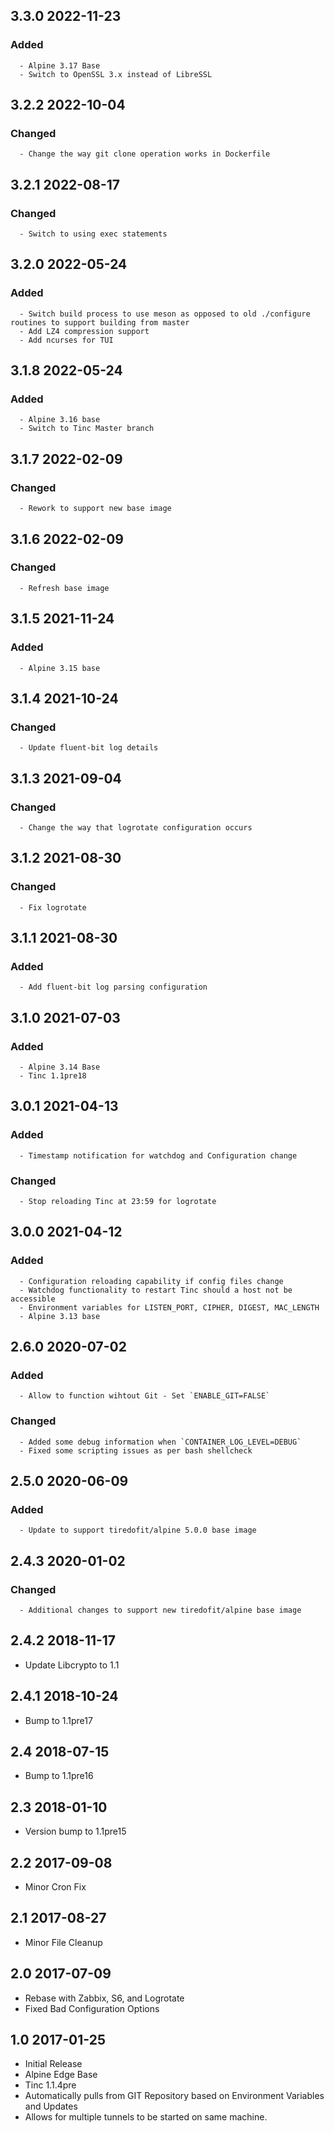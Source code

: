 ## 3.3.0 2022-11-23 <dave at tiredofit dot ca>

   ### Added
      - Alpine 3.17 Base
      - Switch to OpenSSL 3.x instead of LibreSSL


## 3.2.2 2022-10-04 <dave at tiredofit dot ca>

   ### Changed
      - Change the way git clone operation works in Dockerfile


## 3.2.1 2022-08-17 <dave at tiredofit dot ca>

   ### Changed
      - Switch to using exec statements


## 3.2.0 2022-05-24 <dave at tiredofit dot ca>

   ### Added
      - Switch build process to use meson as opposed to old ./configure routines to support building from master
      - Add LZ4 compression support
      - Add ncurses for TUI


## 3.1.8 2022-05-24 <dave at tiredofit dot ca>

   ### Added
      - Alpine 3.16 base
      - Switch to Tinc Master branch


## 3.1.7 2022-02-09 <dave at tiredofit dot ca>

   ### Changed
      - Rework to support new base image


## 3.1.6 2022-02-09 <dave at tiredofit dot ca>

   ### Changed
      - Refresh base image


## 3.1.5 2021-11-24 <dave at tiredofit dot ca>

   ### Added
      - Alpine 3.15 base


## 3.1.4 2021-10-24 <dave at tiredofit dot ca>

   ### Changed
      - Update fluent-bit log details


## 3.1.3 2021-09-04 <dave at tiredofit dot ca>

   ### Changed
      - Change the way that logrotate configuration occurs


## 3.1.2 2021-08-30 <dave at tiredofit dot ca>

   ### Changed
      - Fix logrotate


## 3.1.1 2021-08-30 <dave at tiredofit dot ca>

   ### Added
      - Add fluent-bit log parsing configuration


## 3.1.0 2021-07-03 <dave at tiredofit dot ca>

   ### Added
      - Alpine 3.14 Base
      - Tinc 1.1pre18


## 3.0.1 2021-04-13 <dave at tiredofit dot ca>

   ### Added
      - Timestamp notification for watchdog and Configuration change
   ### Changed
      - Stop reloading Tinc at 23:59 for logrotate

## 3.0.0 2021-04-12 <dave at tiredofit dot ca>

   ### Added
      - Configuration reloading capability if config files change
      - Watchdog functionality to restart Tinc should a host not be accessible
      - Environment variables for LISTEN_PORT, CIPHER, DIGEST, MAC_LENGTH
      - Alpine 3.13 base

## 2.6.0 2020-07-02 <dave at tiredofit dot ca>

   ### Added
      - Allow to function wihtout Git - Set `ENABLE_GIT=FALSE`

   ### Changed
      - Added some debug information when `CONTAINER_LOG_LEVEL=DEBUG`
      - Fixed some scripting issues as per bash shellcheck


## 2.5.0 2020-06-09 <dave at tiredofit dot ca>

   ### Added
      - Update to support tiredofit/alpine 5.0.0 base image


## 2.4.3 2020-01-02 <dave at tiredofit dot ca>

   ### Changed
      - Additional changes to support new tiredofit/alpine base image


## 2.4.2 2018-11-17 <dave at tiredofit dot ca>

* Update Libcrypto to 1.1

## 2.4.1 2018-10-24 <dave at tiredofit dot ca>

* Bump to 1.1pre17

## 2.4 2018-07-15 <dave at tiredofit dot ca>

* Bump to 1.1pre16

## 2.3 2018-01-10 <dave at tiredofit dot ca>

* Version bump to 1.1pre15

## 2.2 2017-09-08 <dave at tiredofit dot ca>

* Minor Cron Fix

## 2.1 2017-08-27 <dave at tiredofit dot ca>

* Minor File Cleanup

## 2.0 2017-07-09 <dave at tiredofit dot ca>

* Rebase with Zabbix, S6, and Logrotate
* Fixed Bad Configuration Options

## 1.0 2017-01-25 <dave at tiredofit dot ca>

* Initial Release
* Alpine Edge Base
* Tinc 1.1.4pre
* Automatically pulls from GIT Repository based on Environment Variables and Updates
* Allows for multiple tunnels to be started on same machine.

